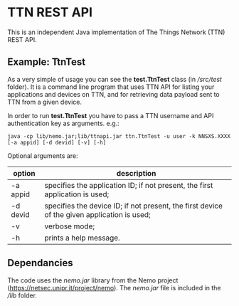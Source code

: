 # TTN REST API

This is an independent Java implementation of The Things Network (TTN) REST API.


## Example: TtnTest

As a very simple of usage you can see the **test.TtnTest** class (in */src/test* folder). It is a command line program that uses TTN API for listing your applications and devices on TTN, and for retrieving data payload sent to TTN from a given device.

In order to run **test.TtnTest** you have to pass a TTN username and API authentication key as arguments. e.g.:
```
java -cp lib/nemo.jar;lib/ttnapi.jar ttn.TtnTest -u user -k NNSXS.XXXX [-a appid] [-d devid] [-v] [-h]
```

Optional arguments are:

| option | description |
| ------------- | ------------- |
| -a appid | specifies the application ID; if not present, the first application is used; |
| -d devid | specifies the device ID; if not present, the first device of the given application is used; |
| -v | verbose mode; |
| -h | prints a help message. |


## Dependancies

The code uses the *nemo.jar* library from the Nemo project (https://netsec.unipr.it/project/nemo). The *nemo.jar* file is included in the */lib* folder. 
